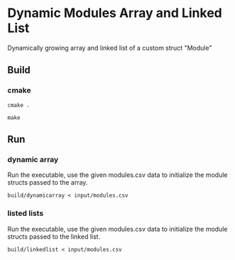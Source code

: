 # Dynamic Modules Array and Linked List

Dynamically growing array and linked list of a custom struct "Module"

## Build

### cmake

`cmake .`

`make`

## Run

### dynamic array

Run the executable, use the given modules.csv data to initialize the 
module structs passed to the array.

`build/dynamicarray < input/modules.csv`

### listed lists

Run the executable, use the given modules.csv data to initialize the 
module structs passed to the linked list.

`build/linkedlist < input/modules.csv`